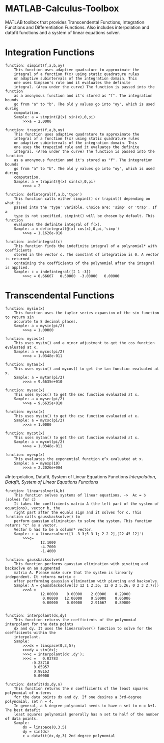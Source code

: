 # MATLAB-Calculus-Toolbox
<p>
MATLAB toolbox that provides Transcendental Functions, Integration Functions and Differentiation Functions. Also includes interpolation and datafit functions and a system of linear equations solver.
</p>

# Integration Functions
	function: simpint(f,a,b,oy) 
		This function uses adaptive quadrature to approximate the
		integral of a function f(x) using static quadrature rules
		on adaptive subintervals of the integration domain. This 
		one uses Simpson's rule and it evaluates the definite 
		integral. (Area under the curve) The function is passed into the function
		as a anonymous function and it's stored as "f". The integration bounds
		go from "a" to "b". The old y values go into "oy", which is used during 
		computation. 
		Sample: a = simpint(@(x) sin(x),0,pi)
			>>>a = 2.0000

	function: trapint(f,a,b,oy) 
		This function uses adaptive quadrature to approximate the
		integral of a function f(x) using static quadrature rules
		on adaptive subintervals of the integration domain. This 
		one uses the trapeziod rule and it evaluates the definite 
		integral. (Area under the curve) The function is passed into the function
		as a anonymous function and it's stored as "f". The integration bounds
		go from "a" to "b". The old y values go into "oy", which is used during 
		computation. 
		Sample: a = trapint(@(x) sin(x),0,pi)
			>>>a = 2

	function: defintegral(f,a,b,'type')
		This function calls either simpint() or trapint() depending on what is
		passed into the 'type' variable. Choice are: 'simp' or 'trap'. If a 
		type is not specified, simpint() will be chosen by default. This function
		evaluates the definite integral of f(x).
		Sample: a = defintegral(@(x) cos(x),0,pi,'simp')
			>>>a = 1.1626e-016

	function: indefintegral(c)
		This function finds the indefinite integral of a polynomial* with coefficients
		stored in the vector c. The constant of integration is 0. A vector is returned
		containing the coefficients of the polynomial after the integral is applied.
		Sample: c = indefintegral([2 1 -3])
			>>>c = 0.66667   0.50000  -3.00000   0.00000

# Transcendental Functions
	function: mysin(x)
		This function uses the taylor series expansion of the sin function to return sin
		accurate to 8 decimal places.
		Sample: a = mysin(pi/2)
			>>>a = 1.00000

	function: mycos(x)
		This uses mysin() and a minor adjustment to get the cos function evaluated at x.
		Sample: a = mycos(pi/2)
			>>>a = 1.0348e-011

	function: mytan(x)
		This uses mysin() and mycos() to get the tan function evaluated at x.
		Sample: a = mytan(pi/2)
			>>>a = 9.6635e+010

	function: mysec(x)
		This uses mycos() to get the sec function evaluated at x.
		Sample: a = mysec(pi/2)
			>>>a = 9.6635e+010 

	function: mycsc(x)
		This uses mysin() to get the csc function evaluated at x.
		Sample: a = mycsc(pi/2)
			>>>a = 1.0000

	function: mycot(x)
		This uses mytan() to get the cot function evaluated at x.
		Sample: a = mycot(pi/2)
			>>>a = 1.0348e-011

	function: myexp(x)
		This evaluates the exponential function e^x evaluated at x.
		Sample: a = myexp(10)
			>>>a = 2.2026e+004

#Interpolation, Datafit, System of Linear Equations Functions
	*Interpolation, Datafit, System of Linear Equations Functions*

	function: linearsolver(A,b)
		This function solves systems of linear equations. ->  Ac = b   (solves for c)
		It takes the coefficients matrix A (the left part of the system of equations), vector b, the
		right part after the equals sign and it solves for c. This function calls gaussbacksolve() to
		perform gaussian elimination to solve the system. This function returns "c" as a vector.
		Vector b has to be a column* vector.
		Sample:	c = linearsolver([1 -3 3;5 3 1; 2 2 2],[22 45 12]')
			>>>c=
					12.1000
					-4.7000
					-1.4000
		
	function: gaussbacksolve(A)
		This function performs gaussian elimination with pivoting and backsolve on an augmented
		matrix A. Please make sure that the system is linearly independent. It returns matrix c
		after performing gaussian elimination with pivoting and backsolve. 
		Sample: A = gaussbacksolve([3 12 1 2.36; 12 0 2 5.26; 0 2 3 2.77])
			>>>A = 
					12.00000    0.00000    2.00000    0.29000
				 	 0.00000   12.00000    0.50000    0.05000
				 	 0.00000    0.00000    2.91667    0.89000


	function: interpolant(dx,dy)
		This function returns the coefficients of the polynomial interpolant for the data points
		dx and dy. It uses the linearsolver() function to solve for the coefficients within the
		interpolant. 
		Sample: 
			>>>dx = linspace(0,3,5);
			>>>dy = sin(dx);
			>>>c = interpolant(dx',dy');
		 	>>>c =   0.03783
				-0.23718				
				 0.05957			
				 0.98163
				 0.00000				
					
	function: datafit(dx,dy,n)
		This function returns the n coefficients of the least squares polynomial of n-terms
		for the data points dx and dy. If one desires a 3rd-degree polynomial, set n = 4.
		In general, a k degree polynomial needs to have n set to n = k+1. The best datafit
		least squares polynomial generally has n set to half of the number of data points. 
		Sample:
			dx = linspace(0,3,5)
			dy = sin(dx)
			c = datafit(dx,dy,3) 2nd degree polynomial


